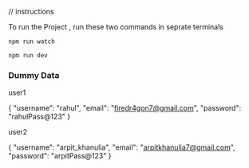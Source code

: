 // instructions 

To run the Project , run these two commands in seprate terminals

```
npm run watch
```

```
npm run dev
```


### Dummy Data 

user1

{
    "username": "rahul",
    "email": "firedr4gon7@gmail.com",
    "password": "rahulPass@123"
}


user2

{
    "username": "arpit_khanulia",
    "email": "arpitkhanulia7@gmail.com",
    "password": "arpitPass@123"
}
